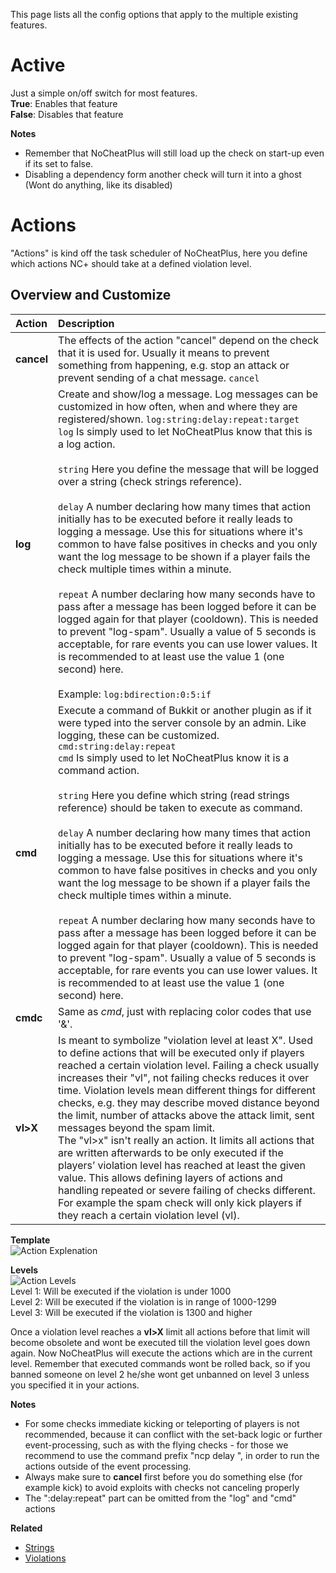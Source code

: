 This page lists all the config options that apply to the multiple existing features.  

# Active
Just a simple on/off switch for most features.  
**True**: Enables that feature  
**False**: Disables that feature 
 
**Notes**
* Remember that NoCheatPlus will still load up the check on start-up even if its set to false.  
* Disabling a dependency form another check will turn it into a ghost (Wont do anything, like its disabled)  

# Actions
"Actions" is kind off the task scheduler of NoCheatPlus, here you define which actions NC+ should take at a defined violation level.  

## Overview and Customize 
| Action        | Description  |
| :------------- | :------------|
| **cancel**    | The effects of the action "cancel" depend on the check that it is used for. Usually it means to prevent something from happening, e.g. stop an attack or prevent sending of a chat message. `cancel` |
| **log**       | Create and show/log a message. Log messages can be customized in how often, when and where they are registered/shown. `log:string:delay:repeat:target` <br> `log` Is simply used to let NoCheatPlus know that this is a log action. </br> <br> `string` Here you define the message that will be logged over a string (check strings reference). </br> <br> `delay` A number declaring how many times that action initially has to be executed before it really leads to logging a message. Use this for situations where it's common to have false positives in checks and you only want the log message to be shown if a player fails the check multiple times within a minute. </br> <br> `repeat` A number declaring how many seconds have to pass after a message has been logged before it can be logged again for that player (cooldown). This is needed to prevent "log-spam". Usually a value of 5 seconds is acceptable, for rare events you can use lower values. It is recommended to at least use the value 1 (one second) here. </br> <br> Example: `log:bdirection:0:5:if` </br> |
| **cmd**       | Execute a command of Bukkit or another plugin as if it were typed into the server console by an admin. Like logging, these can be customized. `cmd:string:delay:repeat` <br> `cmd` Is simply used to let NoCheatPlus know it is a command action. </br> <br> `string` Here you define which string (read strings reference) should be taken to execute as command. </br> <br> `delay` A number declaring how many times that action initially has to be executed before it really leads to logging a message. Use this for situations where it's common to have false positives in checks and you only want the log message to be shown if a player fails the check multiple times within a minute. </br> <br> `repeat` A number declaring how many seconds have to pass after a message has been logged before it can be logged again for that player (cooldown). This is needed to prevent "log-spam". Usually a value of 5 seconds is acceptable, for rare events you can use lower values. It is recommended to at least use the value 1 (one second) here. </br> |
| **cmdc**      | Same as _cmd_, just with replacing color codes that use '&'. |
| **vl>X**      | Is meant to symbolize "violation level at least X". Used to define actions that will be executed only if players reached a certain violation level. Failing a check usually increases their "vl", not failing checks reduces it over time. Violation levels mean different things for different checks, e.g. they may describe moved distance beyond the limit, number of attacks above the attack limit, sent messages beyond the spam limit. <br> The "vl>x" isn't really an action. It limits all actions that are written afterwards to be only executed if the players’ violation level has reached at least the given value. This allows defining layers of actions and handling repeated or severe failing of checks different. For example the spam check will only kick players if they reach a certain violation level (vl). </br> |

**Template**  
![Action Explenation](https://github.com/Updated-NoCheatPlus/Docs/blob/master/Resources/ActionExplenation.gif)  

**Levels**  
![Action Levels](https://github.com/Updated-NoCheatPlus/Docs/blob/master/Resources/ActionLevels.gif)  
Level 1: Will be executed if the violation is under 1000  
Level 2: Will be executed if the violation is in range of 1000-1299  
Level 3: Will be executed if the violation is 1300 and higher  

Once a violation level reaches a **vl>X** limit all actions before that limit will become obsolete and wont be executed till the violation level goes down again. Now NoCheatPlus will execute the actions which are in the current level. Remember that executed commands wont be rolled back, so if you banned someone on level 2 he/she wont get unbanned on level 3 unless you specified it in your actions.

**Notes**  
* For some checks immediate kicking or teleporting of players is not recommended, because it can conflict with the set-back logic or further event-processing, such as with the flying checks - for those we recommend to use the command prefix "ncp delay ", in order to run the actions outside of the event processing.
* Always make sure to **cancel** first before you do something else (for example kick) to avoid exploits with checks not canceling properly
* The ":delay:repeat" part can be omitted from the "log" and "cmd" actions

**Related**  
* [Strings](https://github.com/Updated-NoCheatPlus/Docs/blob/master/Settings/Strings.md)
* [Violations](https://github.com/Updated-NoCheatPlus/Docs/blob/master/Others/Backgrounds.md#violations)
